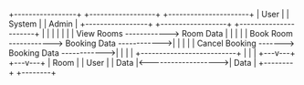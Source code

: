 +-----------------+        +------------------+        +----------------------+
|     User        |        |    System        |        |     Admin            |
+-----------------+        +------------------+        +----------------------+
        |                          |                          |
        |                          |                          |
        |   View Rooms ------------>  Room Data               |
        |                          |                          |
        |   Book Room ------------>  Booking Data ------------>|
        |                          |                          |
        |   Cancel Booking -------> Booking Data ------------>|
        |                          |                          |
        +--------------------------+                          |
                                |                               |
                            +---v---+                      +---v---+
                            |  Room  |                      |  User  |
                            |  Data  |<------------------->|  Data  |
                            +--------+                      +--------+

